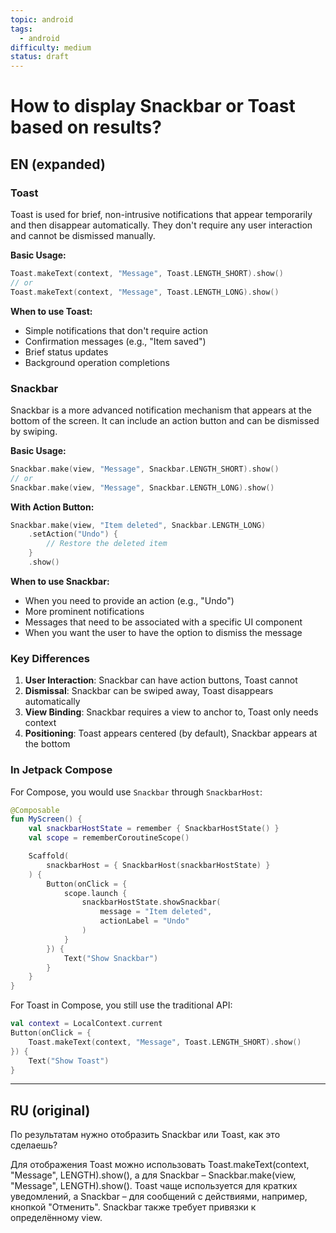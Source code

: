 ```yaml
---
topic: android
tags:
  - android
difficulty: medium
status: draft
---
```


# How to display Snackbar or Toast based on results?

## EN (expanded)

### Toast

Toast is used for brief, non-intrusive notifications that appear temporarily and then disappear automatically. They don't require any user interaction and cannot be dismissed manually.

**Basic Usage:**
```kotlin
Toast.makeText(context, "Message", Toast.LENGTH_SHORT).show()
// or
Toast.makeText(context, "Message", Toast.LENGTH_LONG).show()
```

**When to use Toast:**
- Simple notifications that don't require action
- Confirmation messages (e.g., "Item saved")
- Brief status updates
- Background operation completions

### Snackbar

Snackbar is a more advanced notification mechanism that appears at the bottom of the screen. It can include an action button and can be dismissed by swiping.

**Basic Usage:**
```kotlin
Snackbar.make(view, "Message", Snackbar.LENGTH_SHORT).show()
// or
Snackbar.make(view, "Message", Snackbar.LENGTH_LONG).show()
```

**With Action Button:**
```kotlin
Snackbar.make(view, "Item deleted", Snackbar.LENGTH_LONG)
    .setAction("Undo") {
        // Restore the deleted item
    }
    .show()
```

**When to use Snackbar:**
- When you need to provide an action (e.g., "Undo")
- More prominent notifications
- Messages that need to be associated with a specific UI component
- When you want the user to have the option to dismiss the message

### Key Differences

1. **User Interaction**: Snackbar can have action buttons, Toast cannot
2. **Dismissal**: Snackbar can be swiped away, Toast disappears automatically
3. **View Binding**: Snackbar requires a view to anchor to, Toast only needs context
4. **Positioning**: Toast appears centered (by default), Snackbar appears at the bottom

### In Jetpack Compose

For Compose, you would use `Snackbar` through `SnackbarHost`:

```kotlin
@Composable
fun MyScreen() {
    val snackbarHostState = remember { SnackbarHostState() }
    val scope = rememberCoroutineScope()

    Scaffold(
        snackbarHost = { SnackbarHost(snackbarHostState) }
    ) {
        Button(onClick = {
            scope.launch {
                snackbarHostState.showSnackbar(
                    message = "Item deleted",
                    actionLabel = "Undo"
                )
            }
        }) {
            Text("Show Snackbar")
        }
    }
}
```

For Toast in Compose, you still use the traditional API:
```kotlin
val context = LocalContext.current
Button(onClick = {
    Toast.makeText(context, "Message", Toast.LENGTH_SHORT).show()
}) {
    Text("Show Toast")
}
```

---

## RU (original)

По результатам нужно отобразить Snackbar или Toast, как это сделаешь?

Для отображения Toast можно использовать Toast.makeText(context, "Message", LENGTH).show(), а для Snackbar – Snackbar.make(view, "Message", LENGTH).show(). Toast чаще используется для кратких уведомлений, а Snackbar – для сообщений с действиями, например, кнопкой "Отменить". Snackbar также требует привязки к определённому view.
